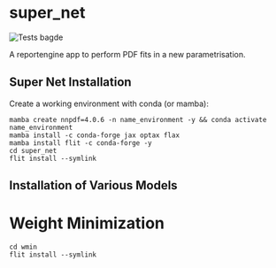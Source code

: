 # super_net
![Tests bagde](https://github.com/github/docs/actions/workflows/test.yml/badge.svg)

A reportengine app to perform PDF fits in a new parametrisation.


## Super Net Installation
Create a working environment with conda (or mamba):
```
mamba create nnpdf=4.0.6 -n name_environment -y && conda activate name_environment
mamba install -c conda-forge jax optax flax
mamba install flit -c conda-forge -y
cd super_net
flit install --symlink
```

## Installation of Various Models

# Weight Minimization
```
cd wmin
flit install --symlink
```